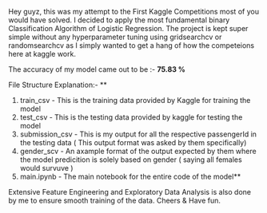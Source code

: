 Hey guyz, this was my attempt to the First Kaggle Competitions most of you would have solved. 
I decided to apply the most fundamental binary Classification Algorithm of Logistic Regression. The project is kept super simple without any hyperparameter tuning using gridsearchcv or randomsearchcv as I simply wanted to get a hang of how the competeions here at kaggle work.

The accuracy of my model came out to be :- **75.83 %**

File Structure Explanation:- 
**
1. train_csv - This is the training data provided by Kaggle for training the model
2. test_csv - This is the testing data provided by kaggle for testing the model
3. submission_csv - This is my output for all the respective passengerId in the testing data ( This output format was asked by them specifically)
4. gender_scv - An axample format of the output expected by them where the model predicition is solely based on gender ( saying all females would survuve )
5. main.ipynb - The main notebook for the entire code of the model**


Extensive Feature Engineering and Exploratory Data Analysis is also done by me to ensure smooth training of the data.
Cheers & Have fun.
